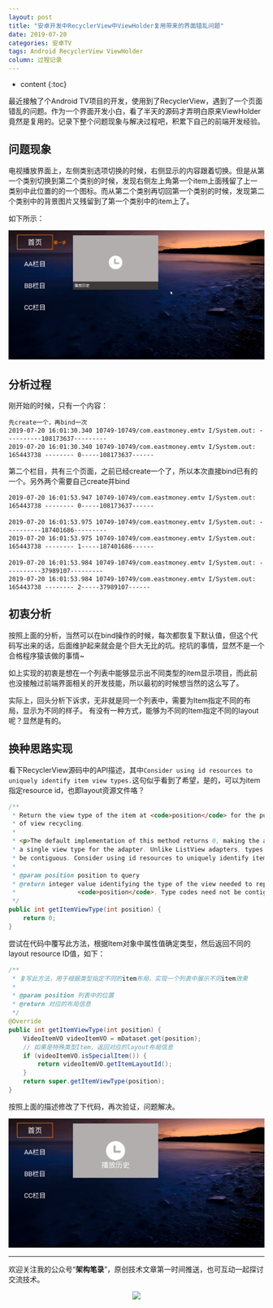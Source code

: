 ```yaml
---
layout: post
title: "安卓开发中RecyclerView中ViewHolder复用带来的界面错乱问题"
date: 2019-07-20
categories: 安卓TV
tags: Android RecyclerView ViewHolder
column: 过程记录
---
```


* content
{:toc}

最近接触了个Android TV项目的开发，使用到了RecyclerView，遇到了一个页面错乱的问题。作为一个界面开发小白，看了半天的源码才弄明白原来ViewHolder竟然是复用的。记录下整个问题现象与解决过程吧，积累下自己的前端开发经验。





## 问题现象

电视播放界面上，左侧类别选项切换的时候，右侧显示的内容跟着切换。但是从第一个类别切换到第二个类别的时候，发现右侧左上角第一个item上面残留了上一类别中此位置的的一个图标。而从第二个类别再切回第一个类别的时候，发现第二个类别中的背景图片又残留到了第一个类别中的item上了。

如下所示：

![](/assets/post_pics/2019-07-20-tv-develop-problems-collection.md/problem_pics.gif)


## 分析过程

刚开始的时候，只有一个内容：

```
先create一个，再bind一次
2019-07-20 16:01:30.340 10749-10749/com.eastmoney.emtv I/System.out: ----------108173637---------
2019-07-20 16:01:30.340 10749-10749/com.eastmoney.emtv I/System.out: 165443738 -------- 0-----108173637------
```

第二个栏目，共有三个页面，之前已经create一个了，所以本次直接bind已有的一个。另外两个需要自己create并bind

```
2019-07-20 16:01:53.947 10749-10749/com.eastmoney.emtv I/System.out: 165443738 -------- 0-----108173637------

2019-07-20 16:01:53.975 10749-10749/com.eastmoney.emtv I/System.out: ----------187401686---------
2019-07-20 16:01:53.975 10749-10749/com.eastmoney.emtv I/System.out: 165443738 -------- 1-----187401686------

2019-07-20 16:01:53.984 10749-10749/com.eastmoney.emtv I/System.out: ----------37989107---------
2019-07-20 16:01:53.984 10749-10749/com.eastmoney.emtv I/System.out: 165443738 -------- 2-----37989107------
```

## 初衷分析
按照上面的分析，当然可以在bind操作的时候，每次都恢复下默认值，但这个代码写出来的话，后面维护起来就会是个巨大无比的坑。挖坑的事情，显然不是一个合格程序猿该做的事情~

如上实现的初衷是想在一个列表中能够显示出不同类型的item显示项目，而此前也没接触过前端界面相关的开发技能，所以最初的时候想当然的这么写了。

实际上，回头分析下诉求，无非就是同一个列表中，需要为Item指定不同的布局，显示为不同的样子。
有没有一种方式，能够为不同的Item指定不同的layout呢？显然是有的。

## 换种思路实现

看下RecyclerView源码中的API描述，其中`Consider using id resources to uniquely identify item view types.`这句似乎看到了希望，是的，可以为item指定resource id，也即layout资源文件咯？

```java
/**
 * Return the view type of the item at <code>position</code> for the purposes
 * of view recycling.
 *
 * <p>The default implementation of this method returns 0, making the assumption of
 * a single view type for the adapter. Unlike ListView adapters, types need not
 * be contiguous. Consider using id resources to uniquely identify item view types.
 *
 * @param position position to query
 * @return integer value identifying the type of the view needed to represent the item at
 *                 <code>position</code>. Type codes need not be contiguous.
 */
public int getItemViewType(int position) {
    return 0;
}
```
尝试在代码中覆写此方法，根据Item对象中属性值确定类型，然后返回不同的layout resource ID值，如下：

```java
/**
 * 复写此方法，用于根据类型指定不同的item布局，实现一个列表中展示不同item效果
 *
 * @param position 列表中的位置
 * @return 对应的布局信息
 */
@Override
public int getItemViewType(int position) {
    VideoItemVO videoItemVO = mDataset.get(position);
    // 如果是特殊类型Item，返回对应的layout布局信息
    if (videoItemVO.isSpecialItem()) {
        return videoItemVO.getItemLayoutId();
    }
    return super.getItemViewType(position);
}
```

按照上面的描述修改了下代码，再次验证，问题解决。

![](/assets/post_pics/2019-07-20-tv-develop-problems-collection.md/problem_pics2.gif)




---

欢迎关注我的公众号“**架构笔录**”，原创技术文章第一时间推送，也可互动一起探讨交流技术。

<center>

   ![](https://raw.githubusercontent.com/veezean/pic_assets/master/assets/comm_pics/contact/gongzhonghao.png)

</center>